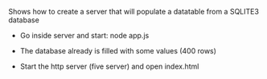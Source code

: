 Shows how to create a server that will populate a datatable from a SQLITE3 database

- Go inside server and start: node app.js
- The database already is filled with some values (400 rows)

- Start the http server (five server) and open index.html

